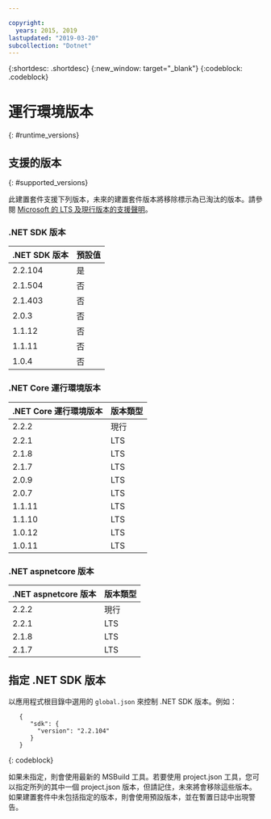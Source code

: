 ```yaml
---

copyright:
  years: 2015, 2019
lastupdated: "2019-03-20"
subcollection: "Dotnet"
---
```


{:shortdesc: .shortdesc}
{:new_window: target="_blank"}
{:codeblock: .codeblock}


# 運行環境版本
{: #runtime_versions}

## 支援的版本
{: #supported_versions}

此建置套件支援下列版本，未來的建置套件版本將移除標示為已淘汰的版本。請參閱 [Microsoft 的 LTS 及現行版本的支援聲明](https://www.microsoft.com/net/core/support)。


### .NET SDK 版本

|.NET SDK 版本|預設值|
|-------------------------|------------------|
| 2.2.104                 |是|
| 2.1.504                 |否|
| 2.1.403                 |否|
| 2.0.3                   |否|
| 1.1.12                  |否|
| 1.1.11                  |否|
|1.0.4|否|


### .NET Core 運行環境版本

|.NET Core 運行環境版本|版本類型|
|---------------------------|-------------------|
| 2.2.2                     |現行|  
| 2.2.1                     |LTS|
| 2.1.8                     |LTS|
| 2.1.7                     |LTS|
| 2.0.9                     |LTS|
| 2.0.7                     |LTS|
| 1.1.11                  |LTS|
| 1.1.10                    |LTS|
| 1.0.12                    |LTS|
| 1.0.11                    |LTS|


### .NET aspnetcore 版本

| .NET aspnetcore 版本 |版本類型|
|---------------------------|-------------------|
| 2.2.2                     |現行|  
| 2.2.1                     |LTS|
| 2.1.8                     |LTS|
| 2.1.7                     |LTS|



## 指定 .NET SDK 版本

以應用程式根目錄中選用的 `global.json` 來控制 .NET SDK 版本。例如：
```
   {
      "sdk": {
        "version": "2.2.104"
      }
   }
```
{: codeblock}

如果未指定，則會使用最新的 MSBuild 工具。若要使用 project.json 工具，您可以指定所列的其中一個 project.json 版本，但請記住，未來將會移除這些版本。如果建置套件中未包括指定的版本，則會使用預設版本，並在暫置日誌中出現警告。

